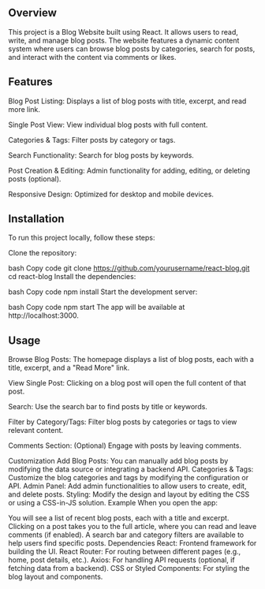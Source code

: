 ## Overview

This project is a Blog Website built using React. It allows users to read, write, and manage blog posts. The website features a dynamic content system where users can browse blog posts by categories, search for posts, and interact with the content via comments or likes.

## Features

Blog Post Listing: Displays a list of blog posts with title, excerpt, and read more link.

Single Post View: View individual blog posts with full content.

Categories & Tags: Filter posts by category or tags.

Search Functionality: Search for blog posts by keywords.

Post Creation & Editing: Admin functionality for adding, editing, or deleting posts (optional).

Responsive Design: Optimized for desktop and mobile devices.

## Installation
To run this project locally, follow these steps:

Clone the repository:

bash
Copy code
git clone https://github.com/yourusername/react-blog.git
cd react-blog
Install the dependencies:

bash
Copy code
npm install
Start the development server:

bash
Copy code
npm start
The app will be available at http://localhost:3000.

## Usage

Browse Blog Posts: The homepage displays a list of blog posts, each with a title, excerpt, and a "Read More" link.

View Single Post: Clicking on a blog post will open the full content of that post.

Search: Use the search bar to find posts by title or keywords.

Filter by Category/Tags: Filter blog posts by categories or tags to view relevant content.

Comments Section: (Optional) Engage with posts by leaving comments.

Customization
Add Blog Posts: You can manually add blog posts by modifying the data source or integrating a backend API.
Categories & Tags: Customize the blog categories and tags by modifying the configuration or API.
Admin Panel: Add admin functionalities to allow users to create, edit, and delete posts.
Styling: Modify the design and layout by editing the CSS or using a CSS-in-JS solution.
Example
When you open the app:

You will see a list of recent blog posts, each with a title and excerpt.
Clicking on a post takes you to the full article, where you can read and leave comments (if enabled).
A search bar and category filters are available to help users find specific posts.
Dependencies
React: Frontend framework for building the UI.
React Router: For routing between different pages (e.g., home, post details, etc.).
Axios: For handling API requests (optional, if fetching data from a backend).
CSS or Styled Components: For styling the blog layout and components.

